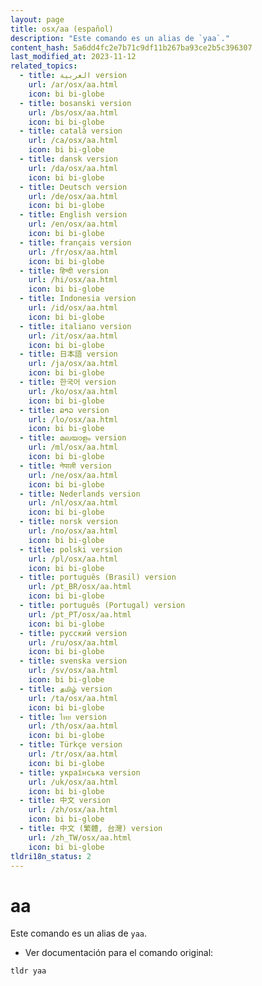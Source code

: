 ```yaml
---
layout: page
title: osx/aa (español)
description: "Este comando es un alias de `yaa`."
content_hash: 5a6dd4fc2e7b71c9df11b267ba93ce2b5c396307
last_modified_at: 2023-11-12
related_topics:
  - title: العربية version
    url: /ar/osx/aa.html
    icon: bi bi-globe
  - title: bosanski version
    url: /bs/osx/aa.html
    icon: bi bi-globe
  - title: català version
    url: /ca/osx/aa.html
    icon: bi bi-globe
  - title: dansk version
    url: /da/osx/aa.html
    icon: bi bi-globe
  - title: Deutsch version
    url: /de/osx/aa.html
    icon: bi bi-globe
  - title: English version
    url: /en/osx/aa.html
    icon: bi bi-globe
  - title: français version
    url: /fr/osx/aa.html
    icon: bi bi-globe
  - title: हिन्दी version
    url: /hi/osx/aa.html
    icon: bi bi-globe
  - title: Indonesia version
    url: /id/osx/aa.html
    icon: bi bi-globe
  - title: italiano version
    url: /it/osx/aa.html
    icon: bi bi-globe
  - title: 日本語 version
    url: /ja/osx/aa.html
    icon: bi bi-globe
  - title: 한국어 version
    url: /ko/osx/aa.html
    icon: bi bi-globe
  - title: ລາວ version
    url: /lo/osx/aa.html
    icon: bi bi-globe
  - title: മലയാളം version
    url: /ml/osx/aa.html
    icon: bi bi-globe
  - title: नेपाली version
    url: /ne/osx/aa.html
    icon: bi bi-globe
  - title: Nederlands version
    url: /nl/osx/aa.html
    icon: bi bi-globe
  - title: norsk version
    url: /no/osx/aa.html
    icon: bi bi-globe
  - title: polski version
    url: /pl/osx/aa.html
    icon: bi bi-globe
  - title: português (Brasil) version
    url: /pt_BR/osx/aa.html
    icon: bi bi-globe
  - title: português (Portugal) version
    url: /pt_PT/osx/aa.html
    icon: bi bi-globe
  - title: русский version
    url: /ru/osx/aa.html
    icon: bi bi-globe
  - title: svenska version
    url: /sv/osx/aa.html
    icon: bi bi-globe
  - title: தமிழ் version
    url: /ta/osx/aa.html
    icon: bi bi-globe
  - title: ไทย version
    url: /th/osx/aa.html
    icon: bi bi-globe
  - title: Türkçe version
    url: /tr/osx/aa.html
    icon: bi bi-globe
  - title: українська version
    url: /uk/osx/aa.html
    icon: bi bi-globe
  - title: 中文 version
    url: /zh/osx/aa.html
    icon: bi bi-globe
  - title: 中文 (繁體, 台灣) version
    url: /zh_TW/osx/aa.html
    icon: bi bi-globe
tldri18n_status: 2
---
```

# aa

Este comando es un alias de `yaa`.

- Ver documentación para el comando original:

`tldr yaa`
